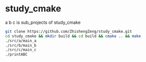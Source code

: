 # study_cmake

a b c is  sub_projects of study_cmake

```bash
git clone https://github.com/ZhishengZeng/study_cmake.git
cd study_cmake && mkdir build && cd build && cmake .. && make
./src/a/main_a
./src/b/main_b
./src/c/main_c
./printABC
```
